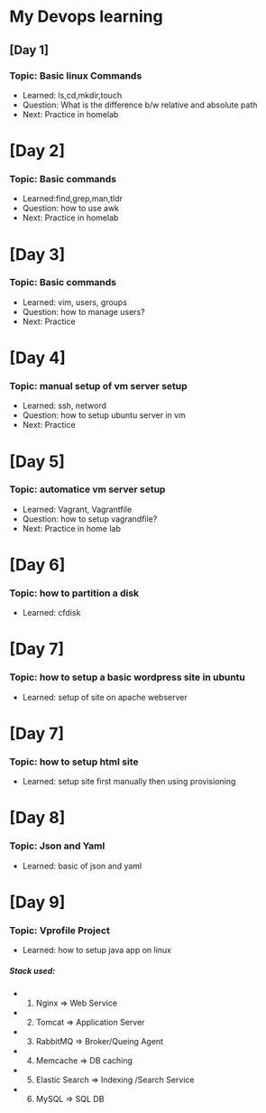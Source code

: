 # My Devops learning
## [Day 1]
### Topic: Basic linux Commands
- Learned: ls,cd,mkdir,touch
- Question: What is the difference b/w relative and absolute path
- Next: Practice in homelab

# [Day 2]
### Topic: Basic commands
- Learned:find,grep,man,tldr
- Question: how to use awk
- Next: Practice in homelab

# [Day 3]
### Topic: Basic commands 
- Learned: vim, users, groups
- Question: how to manage users?
- Next: Practice

# [Day 4]
### Topic: manual setup of vm server setup
- Learned: ssh, netword
- Question: how to setup ubuntu server in vm
- Next: Practice

# [Day 5]
### Topic: automatice vm server setup
- Learned: Vagrant, Vagrantfile
- Question: how to setup vagrandfile?
- Next: Practice in home lab

# [Day 6]
### Topic: how to partition a disk
- Learned: cfdisk

# [Day 7]
### Topic: how to setup a basic wordpress site in ubuntu
- Learned: setup of site on apache webserver

# [Day 7]
### Topic: how to setup html site
- Learned: setup site first manually then using provisioning

# [Day 8]
### Topic: Json and Yaml
- Learned: basic of json and yaml


# [Day 9]
### Topic: Vprofile Project
- Learned: how to setup java app on linux 
##### Stack used: 
- 1. Nginx => Web Service
- 2. Tomcat => Application Server
- 3. RabbitMQ => Broker/Queing Agent
- 4. Memcache => DB caching
- 5. Elastic Search => Indexing /Search Service
- 6. MySQL => SQL DB


